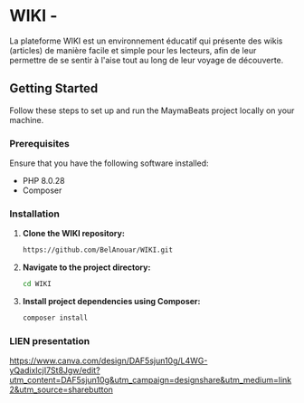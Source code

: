 # WIKI - 

La plateforme WIKI est un environnement éducatif qui présente des wikis (articles) de manière facile et simple pour les lecteurs, afin de leur permettre de se sentir à l'aise tout au long de leur voyage de découverte.
## Getting Started

Follow these steps to set up and run the MaymaBeats project locally on your machine.

### Prerequisites

Ensure that you have the following software installed:

- PHP 8.0.28 
- Composer

### Installation

1. **Clone the WIKI repository:**

    ```bash
   https://github.com/BelAnouar/WIKI.git
    ```

2. **Navigate to the project directory:**

    ```bash
    cd WIKI
    ```

3. **Install project dependencies using Composer:**

    ```bash
    composer install
    ```

### LIEN presentation
https://www.canva.com/design/DAF5sjun10g/L4WG-yQadixIcjI7St8Jgw/edit?utm_content=DAF5sjun10g&utm_campaign=designshare&utm_medium=link2&utm_source=sharebutton
